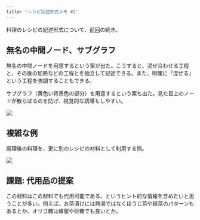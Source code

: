 ```yaml
---
title: 'レシピ記述形式メモ #2'
---
```

料理のレシピの記述形式について、[前回](https://r7kamura.com/articles/2022-05-13-mermaid-recipe-memo)の続き。

無名の中間ノード、サブグラフ
--------------

無名の中間ノードを用意するという案が出た。こうすると、混ぜ合わせる工程と、その後の加熱などの工程とを独立して記述できる。また、明確に「混ぜる」という工程を強調することもできる。

サブグラフ（黄色い背景色の部分）を用意するという案も出た。見た目上のノードが散らばるのを防げ、視覚的な誘導もしやすい。

![](https://lh4.googleusercontent.com/CMPxqJQOCJxfVi6vI-GBcNtwV3qJetlq0yZffzhepFbnAiukTlkQ5Zf4pt8ykmqAUXx8r5rP3g75X8P0LrofId74FUuas9il4X5-VxQ31cbDmoSja1CCVeQCkIh6vYwwuUn6mdqk5elt3Fq_cb4mdw)

複雑な例
----

調理後の料理を、更に別のレシピの材料として利用する例。

![](https://lh4.googleusercontent.com/QVzrxWTskrJavC63AZAoEK48I68YXhZAF4b_RbcWA6dQE6XDtpdJOOnAMBdzvrwUhSaZvOy-GX8dVEXOGWnF4acoPGMSP1gDFEnmWVj94ZTiYMD4l6uz6mQtNBozsiJoAhW4qth4N8LMCjbmRXOOXg)

課題: 代用品の提案
----------

この材料はこの材料でも代用可能である、というヒント的な情報を含めたいと思うことが多い。例えば、お茶漬けには熱湯ではなくほうじ茶や緑茶のパターンもあるとか、オリゴ糖は蜂蜜や砂糖でも良いとか。
